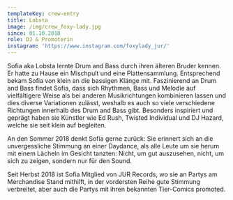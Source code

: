 ```yaml
---
templateKey: crew-entry
title: Lobsta
image: /img/crew_foxy-lady.jpg
since: 01.10.2018
role: DJ & Promoterin
instagram: 'https://www.instagram.com/foxylady_jur/'
---
```

Sofia aka Lobsta lernte Drum and Bass durch ihren älteren Bruder kennen. Er hatte zu Hause ein Mischpult und eine Plattensammlung. Entsprechend bekam Sofia von klein an die bassigen Klänge mit. Faszinierend an Drum and Bass findet Sofia, dass sich Rhythmen, Bass und Melodie auf vielfältigere Weise als bei anderen Musikrichtungen kombinieren lassen und dies diverse Variationen zulässt, weshalb es auch so viele verschiedene Richtungen innerhalb des Drum and Bass gibt. Besonders inspiriert und geprägt haben sie Künstler wie Ed Rush, Twisted Individual und DJ Hazard, welche sie seit klein auf begleiten. 

An den Sommer 2018 denkt Sofia gerne zurück: Sie erinnert sich an die unvergessliche Stimmung an einer Daydance, als alle Leute um sie herum mit einem Lächeln im Gesicht tanzten: Nicht, um gut auszusehen, nicht, um sich zu zeigen, sondern nur für den Sound. 

Seit Herbst 2018 ist Sofia Mitglied von JUR Records, wo sie an Partys am Merchandise Stand mithilft, in der vordersten Reihe gute Stimmung verbreitet, aber auch die Partys mit ihren bekannten Tier-Comics promoted.
